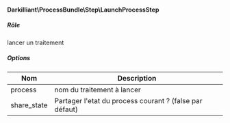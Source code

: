 #### Darkilliant\ProcessBundle\Step\LaunchProcessStep

##### Rôle 

lancer un traitement

##### Options

| Nom         | Description                                             |
|-------------|---------------------------------------------------------|
| process     | nom du traitement à lancer                              |
| share_state | Partager l'etat du process courant ? (false par défaut) |


